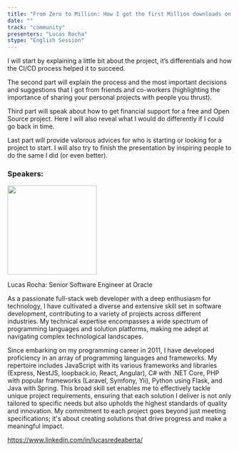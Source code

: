 ```yaml
---
title: "From Zero to Million: How I got the first Million downloads on my Open-Source PHP package"
date: ""
track: "community"
presenters: "Lucas Rocha"
stype: "English Session"
---
```


I will start by explaining a little bit about the project, it’s differentials and how the CI/CD process helped it to succeed.

The second part will explain the process and the most important decisions and suggestions that I got from friends and co-workers (highlighting the importance of sharing your personal projects with people you thrust).

Third part will speak about how to get financial support for a free and Open Source project. Here I will also reveal what I would do differently if I could go back in time.

Last part will provide valorous advices for who is starting or looking for a project to start. I will also try to finish the presentation by inspiring people to do the same I did (or even better).

### Speakers:


<img src="https://sessionize.com/image/b35d-400o400o1-NiCoDqJwV8R7ywLQJpJ6hh.jpg" width="200" /><br/>

Lucas Rocha: Senior Software Engineer at Oracle

As a passionate full-stack web developer with a deep enthusiasm for technology, I have cultivated a diverse and extensive skill set in software development, contributing to a variety of projects across different industries. My technical expertise encompasses a wide spectrum of programming languages and solution platforms, making me adept at navigating complex technological landscapes.

Since embarking on my programming career in 2011, I have developed proficiency in an array of programming languages and frameworks. My repertoire includes JavaScript with its various frameworks and libraries (Express, NestJS, loopback.io, React, Angular), C# with .NET Core, PHP with popular frameworks (Laravel, Symfony, Yii), Python using Flask, and Java with Spring. This broad skill set enables me to effectively tackle unique project requirements, ensuring that each solution I deliver is not only tailored to specific needs but also upholds the highest standards of quality and innovation. My commitment to each project goes beyond just meeting specifications; it's about creating solutions that drive progress and make a meaningful impact.

https://www.linkedin.com/in/lucasredeaberta/

